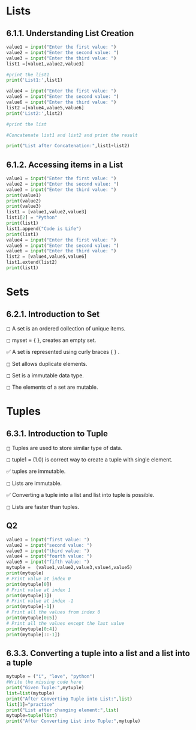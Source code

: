 # Lists

## 6.1.1. Understanding List Creation


```python
value1 = input("Enter the first value: ")
value2 = input("Enter the second value: ")
value3 = input("Enter the third value: ")
list1 =[value1,value2,value3]

#print the list1
print('List1:',list1)

value4 = input("Enter the first value: ")
value5 = input("Enter the second value: ")
value6 = input("Enter the third value: ")
list2 =[value4,value5,value6]
print('List2:',list2)

#print the list

#Concatenate list1 and list2 and print the result

print("List after Concatenation:",list1+list2)
```

## 6.1.2. Accessing items in a List


```python
value1 = input("Enter the first value: ")
value2 = input("Enter the second value: ")
value3 = input("Enter the third value: ")
print(value1)
print(value2)
print(value3)
list1 = [value1,value2,value3]
list1[2] = "Python"
print(list1)
list1.append("Code is Life")
print(list1)
value4 = input("Enter the first value: ")
value5 = input("Enter the second value: ")
value6 = input("Enter the third value: ")
list2 = [value4,value5,value6]
list1.extend(list2)
print(list1)
```

# Sets

## 6.2.1. Introduction to Set

◻ A set is an ordered collection of unique items.

◻ myset = { }, creates an empty set.

✅ A set is represented using curly braces { } .

◻ Set allows duplicate elements.

◻ Set is a immutable data type.

◻ The elements of a set are mutable.

# Tuples

## 6.3.1. Introduction to Tuple

◻ Tuples are used to store similar type of data.

◻ tuple1 = (1.0) is correct way to create a tuple with single element.

✅ tuples are immutable.

◻ Lists are immutable.

✅ Converting a tuple into a list and list into tuple is possible.

◻ Lists are faster than tuples.

## Q2


```python
value1 = input("first value: ")
value2 = input("second value: ")
value3 = input("third value: ")
value4 = input("fourth value: ")
value5 = input("fifth value: ")
mytuple =  (value1,value2,value3,value4,value5)
print(mytuple)
# Print value at index 0
print(mytuple[0])
# Print value at index 1
print(mytuple[1])
# Print value at index -1
print(mytuple[-1])
# Print all the values from index 0
print(mytuple[0:5])
# Print all the values except the last value
print(mytuple[0:4])
print(mytuple[::-1])
```

## 6.3.3. Converting a tuple into a list and a list into a tuple


```python
mytuple = ("i", "love", "python")
#Write the missing code here
print("Given Tuple:",mytuple)
list=list(mytuple)
print("After Converting Tuple into List:",list)
list[1]="practice"
print("List after changing element:",list)
mytuple=tuple(list)
print("After Converting List into Tuple:",mytuple)
```
